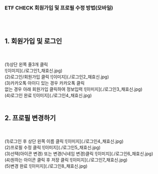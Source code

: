 ### **ETF CHECK 회원가입 및 프로필 수정 방법(모바일)**
<br>
<br>
  
  ## **1. 회원가입 및 로그인**
  <br>
  <br>
  (1)상단 왼쪽 줄3개 클릭 <br>
  ![이미지](./로그인1_채효신.jpg)
  <br>
  (2)로그인/회원가입 클릭
  ![이미지](./로그인2_채효신.jpg)
  <br>
  (3)카카오톡 아이디 있는 경우 카카오톡 클릭
  <br> 없는 경우 아래 회원가입 클릭하여 정보입력
  ![이미지](./로그인3_채효신.jpg)
  <br>
  (4)로그인 완료
  ![이미지](./로그인4_채효신.jpg)
  <br>
  <br>
   
  ## **2. 프로필 변경하기**
  <br>
  <br>
  (1)로그인 후 상단 왼쪽 이름 클릭 
  ![이미지](./로그인4_채효신.jpg)
  <br>
  (2)프로필 수정 클릭 
  ![이미지](./로그인5_채효신.jpg)
  <br>
  (3)선택(아이콘 변경) 또는 변경(닉네임 변경)클릭 
  ![이미지](./로그인6_채효신.jpg)
  <br>
  (4)원하는 아이콘 클릭 후 저장 클릭
  ![이미지](./로그인7_채효신.jpg)
  <br>
  (5)변경 완료 
  ![이미지](./로그인8_채효신.jpg)
  <br>
